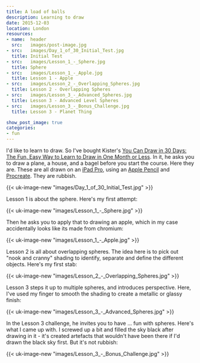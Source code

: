 ```yaml
---
title: A load of balls
description: Learning to draw
date: 2015-12-03
location: London
resources:
- name:  header
  src:   images/post-image.jpg
- src:   images/Day_1_of_30_Initial_Test.jpg
  title: Initial Test
- src:   images/Lesson_1_-_Sphere.jpg
  title: Sphere
- src:   images/Lesson_1_-_Apple.jpg
  title: Lesson 1 - Apple
- src:   images/Lesson_2_-_Overlapping_Spheres.jpg
  title: Lesson 2 - Overlapping Spheres
- src:   images/Lesson_3_-_Advanced_Spheres.jpg
  title: Lesson 3 - Advanced Level Spheres
- src:   images/Lesson_3_-_Bonus_Challenge.jpg
  title: Lesson 3 - Planet Thing

show_post_image: true
categories:
- fun
---
```


I'd like to learn to draw. So I've bought Kister's [You Can Draw in 30 Days: The Fun, Easy Way to Learn to Draw in One Month or Less](http://www.amazon.co.uk/You-Can-Draw-Days-Landscapes/dp/0738212415/ref=sr_1_1/276-9340253-6812465?ie=UTF8&qid=1449501526&sr=8-1&keywords=kistler+draw). In it, he asks you to draw a plane, a house, and a bagel before you start the course. Here they are. These are all drawn on an [iPad Pro](https://www.apple.com/ipad-pro/), using an [Apple Pencil](https://www.apple.com/apple-pencil/) and [Procreate](http://procreate.si). They are rubbish.

{{< uk-image-new "images/Day_1_of_30_Initial_Test.jpg" >}}

Lesson 1 is about the sphere. Here's my first attempt:

{{< uk-image-new "images/Lesson_1_-_Sphere.jpg" >}}

Then he asks you to apply that to drawing an apple, which in my case accidentally looks like its made from chromium:

{{< uk-image-new "images/Lesson_1_-_Apple.jpg" >}}

Lesson 2 is all about overlapping spheres. The idea here is to pick out "nook and cranny" shading to identify, separate and define the different objects. Here's my first stab:

{{< uk-image-new "images/Lesson_2_-_Overlapping_Spheres.jpg" >}}

Lesson 3 steps it up to multiple spheres, and introduces perspective. Here, I've used my finger to smooth the shading to create a metallic or glassy finish:

{{< uk-image-new "images/Lesson_3_-_Advanced_Spheres.jpg" >}}

In the Lesson 3 challenge, he invites you to have ... fun with spheres. Here's what I came up with. I screwed up a bit and filled the sky black after drawing in it - it's created artefacts that wouldn't have been there if I'd drawn the black sky first. But it's not rubbish:

{{< uk-image-new "images/Lesson_3_-_Bonus_Challenge.jpg" >}}
